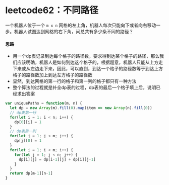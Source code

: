 # leetcode62：不同路径

一个机器人位于一个 `m x n` 网格的左上角，机器人每次只能向下或者向右移动一步。机器人试图达到网格的右下角，问总共有多少条不同的路径？

#### 思路

- 用一个dp表记录到达每个格子的路径数，要求得到达某个格子的路径，那么我们应该明确，机器人是如何到达这个格子的，根据题意，机器人只能从上方走下来或从左边走下来，因此，可以直到，到达一个格子的路径数等于到达上方格子的路径数加上到达左方格子的路径数
- 显然，到达网格的第一行的格子和第一列的格子都只有一种方法
- 整个算法的过程就是补全dp表的过程，dp表的最后一个格子填上后，说明已经求出答案

```javascript
var uniquePaths = function(m, n) {
  let dp = new Array(m).fill(0).map(item => new Array(n).fill(0))
  // dp表第一行
  for(let i = 1; i < n; i++) {
    dp[0][i] = 1
  }
  // dp表第一列
  for(let j = 1; j < m; j++) {
    dp[j][0] = 1
  }
  for(let i = 1; i < m; i++) {
    for(let j = 1; j < n; j++) {
      dp[i][j] = dp[i-1][j] + dp[i][j-1]
    }
  }
  return dp[m-1][n-1]
}
```

